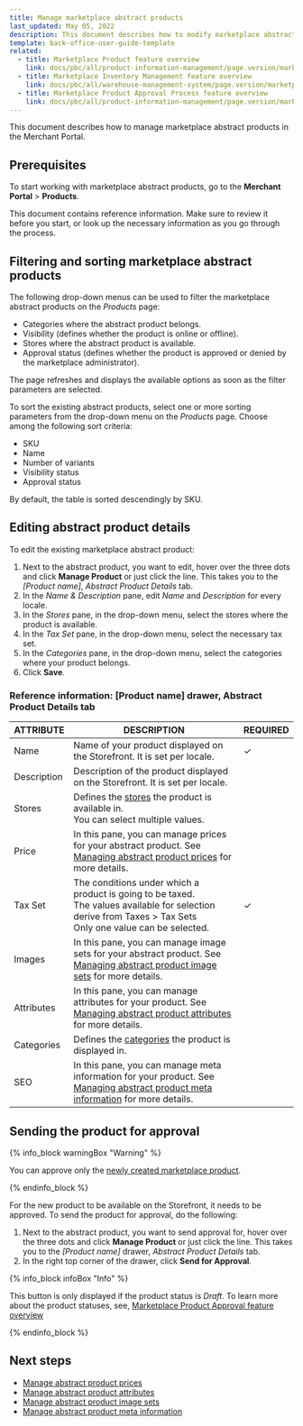 ```yaml
---
title: Manage marketplace abstract products
last_updated: May 05, 2022
description: This document describes how to modify marketplace abstract products in the Merchant Portal.
template: back-office-user-guide-template
related:
  - title: Marketplace Product feature overview
    link: docs/pbc/all/product-information-management/page.version/marketplace/marketplace-product-feature-overview.html
  - title: Marketplace Inventory Management feature overview
    link: docs/pbc/all/warehouse-management-system/page.version/marketplace/marketplace-inventory-management-feature-overview.html
  - title: Marketplace Product Approval Process feature overview
    link: docs/pbc/all/product-information-management/page.version/marketplace/marketplace-product-approval-process-feature-overview.html
---
```


This document describes how to manage marketplace abstract products in the Merchant Portal.

## Prerequisites

To start working with marketplace abstract products, go to the **Merchant Portal** > **Products**.

This document contains reference information. Make sure to review it before you start, or look up the necessary information as you go through the process.


## Filtering and sorting marketplace abstract products

The following drop-down menus can be used to filter the marketplace abstract products on the *Products* page:

- Categories where the abstract product belongs.
- Visibility (defines whether the product is online or offline).
- Stores where the abstract product is available.
- Approval status (defines whether the product is approved or denied by the marketplace administrator).

The page refreshes and displays the available options as soon as the filter parameters are selected.

To sort the existing abstract products, select one or more sorting parameters from the drop-down menu on the *Products* page. Choose among the following sort criteria:

- SKU
- Name
- Number of variants
- Visibility status
- Approval status

By default, the table is sorted descendingly by SKU.

## Editing abstract product details

To edit the existing marketplace abstract product:

1. Next to the abstract product, you want to edit, hover over the three dots and click **Manage Product** or just click the line. This takes you to the *[Product name]*, *Abstract Product Details* tab.
2. In the *Name & Description* pane, edit *Name* and *Description* for every locale.
3. In the *Stores* pane, in the drop-down menu, select the stores where the product is available.
4. In the *Tax Set* pane, in the drop-down menu, select the necessary tax set.
5. In the *Categories* pane, in the drop-down menu, select the categories where your product belongs.
6. Click **Save**.  


### Reference information: [Product name] drawer, Abstract Product Details tab

| ATTRIBUTE   | DESCRIPTION  | REQUIRED |
| ----------- | -------------- | --------- |
| Name        | Name of your product displayed on the Storefront. It is set per locale. | ✓         |
| Description | Description of the product displayed on the Storefront. It is set per locale. |           |
| Stores      | Defines the [stores](/docs/scos/dev/tutorials-and-howtos/howtos/howto-set-up-multiple-stores.html) the product is available in.<br/>You can select multiple values. |           |
| Price       | In this pane, you can manage prices for your abstract product. See [Managing abstract product prices](/docs/pbc/all/product-information-management/{{page.version}}/marketplace/manage-in-the-merchant-portal/abstract-products/manage-marketplace-abstract-product-prices.html) for more details. |           |
| Tax Set     | The conditions under which a product is going to be taxed.<br/>The values available for selection derive from Taxes > Tax Sets<br/>Only one value can be selected. | ✓         |
| Images      | In this pane, you can manage image sets for your abstract product. See [Managing abstract product image sets](/docs/pbc/all/product-information-management/{{page.version}}/marketplace/manage-in-the-merchant-portal/abstract-products/manage-marketplace-abstract-product-image-sets.html) for more details. |           |
| Attributes  | In this pane, you can manage attributes for your product. See [Managing abstract product attributes](/docs/pbc/all/product-information-management/{{page.version}}/marketplace/manage-in-the-merchant-portal/abstract-products/manage-marketplace-abstract-product-attributes.html) for more details. |           |
| Categories  | Defines the [categories](/docs/scos/user/features/{{page.version}}/category-management-feature-overview.html) the product is displayed in. |           |
| SEO         | In this pane, you can manage meta information for your product. See [Managing abstract product meta information](/docs/pbc/all/product-information-management/{{page.version}}/marketplace/manage-in-the-merchant-portal/abstract-products/manage-marketplace-abstract-product-meta-information.html) for more details. |           |

## Sending the product for approval

{% info_block warningBox "Warning" %}

You can approve only the [newly created marketplace product](/docs/pbc/all/product-information-management/{{page.version}}/marketplace/manage-in-the-merchant-portal/abstract-products/create-marketplace-abstract-product.html).

{% endinfo_block %}

For the new product to be available on the Storefront, it needs to be approved. To send the product for approval, do the following:

1. Next to the abstract product, you want to send approval for, hover over the three dots and click **Manage Product** or just click the line. This takes you to the *[Product name]* drawer, *Abstract Product Details* tab.
2. In the right top corner of the drawer, click **Send for Approval**.

{% info_block infoBox "Info" %}

This button is only displayed if the product status is *Draft*. To learn more about the product statuses, see, [Marketplace Product Approval feature overview](/docs/pbc/all/product-information-management/{{page.version}}/marketplace/marketplace-product-approval-process-feature-overview.html)

{% endinfo_block %}


## Next steps

- [Manage abstract product prices](/docs/pbc/all/product-information-management/{{page.version}}/marketplace/manage-in-the-merchant-portal/abstract-products/manage-marketplace-abstract-product-prices.html)
- [Manage abstract product attributes](/docs/pbc/all/product-information-management/{{page.version}}/marketplace/manage-in-the-merchant-portal/abstract-products/manage-marketplace-abstract-product-attributes.html)
- [Manage abstract product image sets](/docs/pbc/all/product-information-management/{{page.version}}/marketplace/manage-in-the-merchant-portal/abstract-products/manage-marketplace-abstract-product-image-sets.html)
- [Manage abstract product meta information](/docs/pbc/all/product-information-management/{{page.version}}/marketplace/manage-in-the-merchant-portal/abstract-products/manage-marketplace-abstract-product-meta-information.html)
